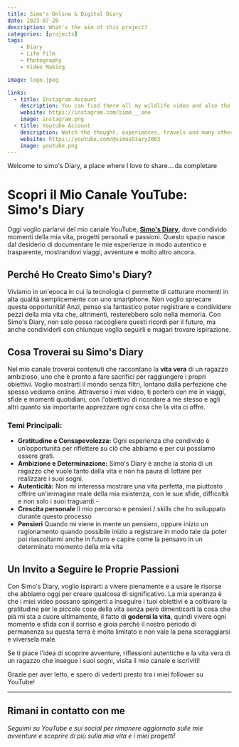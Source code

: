 ```yaml
---
title: Simo's Online & Digital Diary
date: 2023-07-28
description: What's the aim of this project? 
categories: [projects]
tags:
    - Diary
    - Life film
    - Photography
    - Video Making

image: logo.jpeg

links:
  - title: Instagram Account
    description: You can find there all my wildlife video and also the backstage of it
    website: https://instagram.com/simo___one
    image: instagram.png
  - title: Youtube Account
    description: Watch the thought, experiences, travels and many other stuff that I share.
    website: https://youtube.com/@simosDiary2003
    image: youtube.png
---
```


Welcome to simo's Diary, a place where I love to share....da completare

# Scopri il Mio Canale YouTube: Simo's Diary

Oggi voglio parlarvi del mio canale YouTube, **[Simo's Diary](https://www.youtube.com/@SimosDiary2003)**, dove condivido momenti della mia vita, progetti personali e passioni. Questo spazio nasce dal desiderio di documentare le mie esperienze in modo autentico e trasparente, mostrandovi viaggi, avventure e molto altro ancora.

## Perché Ho Creato Simo's Diary?

Viviamo in un'epoca in cui la tecnologia ci permette di catturare momenti in alta qualità semplicemente con uno smartphone. Non voglio sprecare questa opportunità! Anzi, penso sia fantastico poter registrare e condividere pezzi della mia vita che, altrimenti, resterebbero solo nella memoria. Con Simo's Diary, non solo posso raccogliere questi ricordi per il futuro, ma anche condividerli con chiunque voglia seguirli e magari trovare ispirazione.

## Cosa Troverai su Simo's Diary

Nel mio canale troverai contenuti che raccontano la **vita vera** di un ragazzo ambizioso, uno che è pronto a fare sacrifici per raggiungere i propri obiettivi. Voglio mostrarti il mondo senza filtri, lontano dalla perfezione che spesso vediamo online. Attraverso i miei video, ti porterò con me in viaggi, sfide e momenti quotidiani, con l'obiettivo di ricordare a me stesso e agli altri quanto sia importante apprezzare ogni cosa che la vita ci offre.

### Temi Principali:
- **Gratitudine e Consapevolezza:** Ogni esperienza che condivido è un’opportunità per riflettere su ciò che abbiamo e per cui possiamo essere grati.
- **Ambizione e Determinazione:** Simo's Diary è anche la storia di un ragazzo che vuole tanto dalla vita e non ha paura di lottare per realizzare i suoi sogni.
- **Autenticità:** Non mi interessa mostrare una vita perfetta, ma piuttosto offrire un'immagine reale della mia esistenza, con le sue sfide, difficoltà e non solo i suoi traguardi.-
- **Crescita personale** Il mio percorso e pensieri / skills che ho sviluppato durante questo processo
- **Pensieri** Quando mi viene in mente un pensiero, oppure inizio un ragionamento quando possibile inizio a registrare in modo tale da poter poi riascoltarmi anche in futuro e capire come la pensavo in un determinato momento della mia vita

## Un Invito a Seguire le Proprie Passioni

Con Simo's Diary, voglio ispirarti a vivere pienamente e a usare le risorse che abbiamo oggi per creare qualcosa di significativo. La mia speranza è che i miei video possano spingerti a inseguire i tuoi obiettivi e a coltivare la gratitudine per le piccole cose della vita senza però dimenticarti la cosa che pià mi sta a cuore ultimamente, il fatto di **godersi la vita**, quindi vivere ogni momento e sfida con il sorriso e gioia perchè il nostro periodo di permanenza su questa terra è molto limitato e non vale la pena scoraggiarsi e viversela male.

Se ti piace l'idea di scoprire avventure, riflessioni autentiche e la vita vera di un ragazzo che insegue i suoi sogni, visita il mio canale e iscriviti!


Grazie per aver letto, e spero di vederti presto tra i miei follower su YouTube!

---

## Rimani in contatto con me
*Seguimi su YouTube e sui social per rimanere aggiornato sulle mie avventure e scoprire di più sulla mia vita e i miei progetti!*